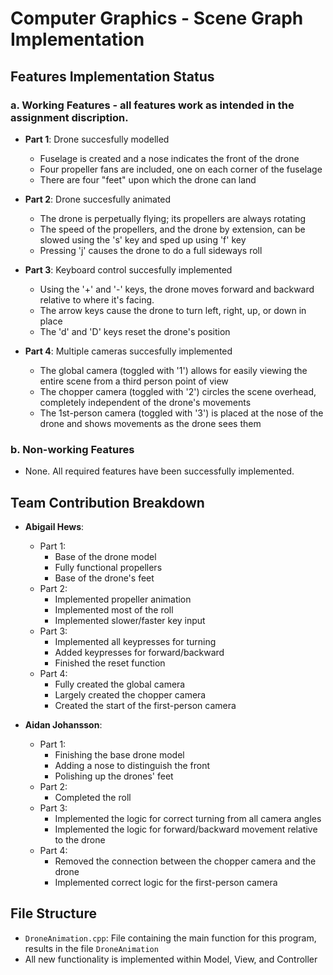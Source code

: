 # Computer Graphics - Scene Graph Implementation

## Features Implementation Status

### a. Working Features - all features work as intended in the assignment discription. 
- **Part 1**: Drone succesfully modelled
  - Fuselage is created and a nose indicates the front of the drone
  - Four propeller fans are included, one on each corner of the fuselage
  - There are four "feet" upon which the drone can land

- **Part 2**: Drone succesfully animated
  - The drone is perpetually flying; its propellers are always rotating
  - The speed of the propellers, and the drone by extension, can be slowed using the 's' key and sped up using 'f' key
  - Pressing 'j' causes the drone to do a full sideways roll

- **Part 3**: Keyboard control succesfully implemented
  - Using the '+' and '-' keys, the drone moves forward and backward relative to where it's facing.
  - The arrow keys cause the drone to turn left, right, up, or down in place
  - The 'd' and 'D' keys reset the drone's position

- **Part 4**: Multiple cameras succesfully implemented
  - The global camera (toggled with '1') allows for easily viewing the entire scene from a third person point of view
  - The chopper camera (toggled with '2') circles the scene overhead, completely independent of the drone's movements
  - The 1st-person camera (toggled with '3') is placed at the nose of the drone and shows movements as the drone sees them

### b. Non-working Features
- None. All required features have been successfully implemented.

## Team Contribution Breakdown

- **Abigail Hews**:
  - Part 1:
    - Base of the drone model
    - Fully functional propellers
    - Base of the drone's feet
  - Part 2:
    - Implemented propeller animation
    - Implemented most of the roll
    - Implemented slower/faster key input
  - Part 3:
    - Implemented all keypresses for turning
    - Added keypresses for forward/backward
    - Finished the reset function
  - Part 4:
    - Fully created the global camera
    - Largely created the chopper camera
    - Created the start of the first-person camera

- **Aidan Johansson**:
  - Part 1:
    - Finishing the base drone model
    - Adding a nose to distinguish the front
    - Polishing up the drones' feet
  - Part 2:
    - Completed the roll
  - Part 3:
    - Implemented the logic for correct turning from all camera angles
    - Implemented the logic for forward/backward movement relative to the drone
  - Part 4:
    - Removed the connection between the chopper camera and the drone
    - Implemented correct logic for the first-person camera

## File Structure
- `DroneAnimation.cpp`: File containing the main function for this program, results in the file `DroneAnimation`
- All new functionality is implemented within Model, View, and Controller
